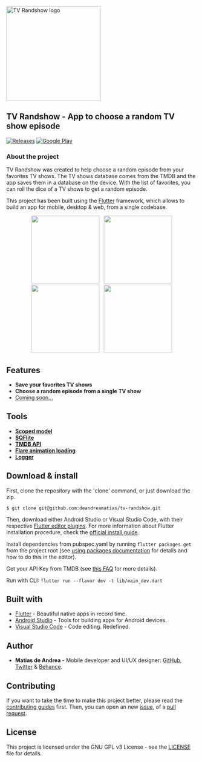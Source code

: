 <a>
  <img src="https://raw.githubusercontent.com/deandreamatias/tv-randshow/master/images/icon.png" width="250" alt="TV Randshow logo">
</a>

## TV Randshow - App to choose a random TV show episode

[![Releases](https://img.shields.io/github/v/release/deandreamatias/tv-randshow)](https://github.com/deandreamatias/tv-randshow/releases)
[![Google Play](https://img.shields.io/badge/google--play-Google--Play-green)](https://play.google.com/store/apps/details?id=deandrea.matias.tv_randshow)

### About the project

TV Randshow was created to help choose a random episode from your favorites TV shows.
The TV shows database comes from the TMDB and the app saves them in a database on the device. With the list of favorites, you can roll the dice of a TV shows to get a random episode.

This project has been built using the [Flutter](https://flutter.dev/) framework, which allows to build an app for mobile, desktop & web, from a single codebase.

<p align="center">
  <img src="https://github.com/deandreamatias/tv-randshow/blob/master/images/search.jpg" width="180" hspace="4">
  <img src="https://github.com/deandreamatias/tv-randshow/blob/master/images/favs.jpg" width="180" hspace="4">
  <img src="https://github.com/deandreamatias/tv-randshow/blob/master/images/details.jpg" width="180" hspace="4">
  <img src="https://github.com/deandreamatias/tv-randshow/blob/master/images/result.jpg" width="180" hspace="4">
</p>

## Features

- **Save your favorites TV shows**
- **Choose a random episode from a single TV show**
- [Coming soon...](https://trello.com/b/ib0jdUzK)

## Tools

- [**Scoped model**](https://pub.dev/packages/scoped_model)
- [**SQFlite**](https://pub.dev/packages/sqflite)
- [**TMDB API**](https://developers.themoviedb.org/3/getting-started/introduction)
- [**Flare animation loading**](https://rive.app/a/deandreamatias/files/flare/loading-tv-randshow/embed)
- [**Logger**](https://pub.dev/packages/logger)

## Download & install

First, clone the repository with the 'clone' command, or just download the zip.

```
$ git clone git@github.com:deandreamatias/tv-randshow.git
```

Then, download either Android Studio or Visual Studio Code, with their respective [Flutter editor plugins](https://flutter.dev/docs/get-started/editor). For more information about Flutter installation procedure, check the [official install guide](https://flutter.dev/docs/get-started/install).

Install dependencies from pubspec.yaml by running `flutter packages get` from the project root (see [using packages documentation](https://flutter.dev/docs/development/packages-and-plugins/using-packages#adding-a-package-dependency-to-an-app) for details and how to do this in the editor).

Get your API Key from TMDB (see [this FAQ](https://www.themoviedb.org/faq/api) for more details).

Run with CLI:
`flutter run --flavor dev -t lib/main_dev.dart `

## Built with

- [Flutter](https://flutter.dev/) - Beautiful native apps in record time.
- [Android Studio](https://developer.android.com/studio/index.html/) - Tools for building apps for Android devices.
- [Visual Studio Code](https://code.visualstudio.com/) - Code editing. Redefined.

## Author

- **Matias de Andrea** - Mobile developer and UI/UX designer: [GitHub](https://github.com/deandreamatias), [Twitter](https://twitter.com/deandreamatias) & [Behance](https://www.behance.net/deandreamatias).

## Contributing

If you want to take the time to make this project better, please read the [contributing guides](https://github.com/deandreamatias/tv-randshow/blob/master/CONTRIBUTING.md) first. Then, you can open an new [issue](https://github.com/deandreamatias/tv-randshow/issues/new/choose), of a [pull request](https://github.com/deandreamatias/tv-randshow/compare).

## License

This project is licensed under the GNU GPL v3 License - see the [LICENSE](LICENSE) file for details.

